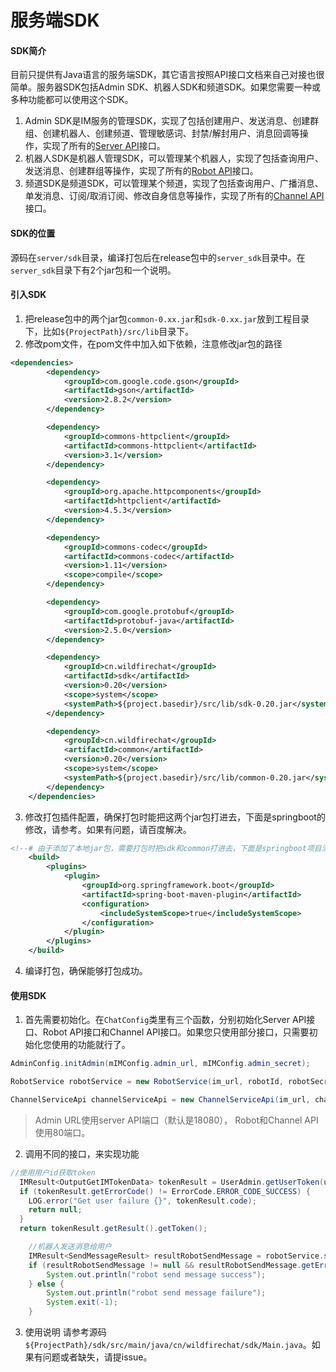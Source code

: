 # 服务端SDK

#### SDK简介
目前只提供有Java语言的服务端SDK，其它语言按照API接口文档来自己对接也很简单。服务器SDK包括Admin SDK、机器人SDK和频道SDK。如果您需要一种或多种功能都可以使用这个SDK。
1. Admin SDK是IM服务的管理SDK，实现了包括创建用户、发送消息、创建群组、创建机器人、创建频道、管理敏感词、封禁/解封用户、消息回调等操作，实现了所有的[Server API](./admin_api/)接口。
2. 机器人SDK是机器人管理SDK，可以管理某个机器人，实现了包括查询用户、发送消息、创建群组等操作，实现了所有的[Robot API](./robot_api/)接口。
3. 频道SDK是频道SDK，可以管理某个频道，实现了包括查询用户、广播消息、单发消息、订阅/取消订阅、修改自身信息等操作，实现了所有的[Channel API](./channel_api/)接口。

#### SDK的位置
源码在```server/sdk```目录，编译打包后在release包中的```server_sdk```目录中。在```server_sdk```目录下有2个jar包和一个说明。


#### 引入SDK
1. 把release包中的两个jar包```common-0.xx.jar```和```sdk-0.xx.jar```放到工程目录下，比如```${ProjectPath}/src/lib```目录下。
2. 修改pom文件，在pom文件中加入如下依赖，注意修改jar包的路径
```xml
<dependencies>
		<dependency>
			<groupId>com.google.code.gson</groupId>
			<artifactId>gson</artifactId>
			<version>2.8.2</version>
		</dependency>

		<dependency>
			<groupId>commons-httpclient</groupId>
			<artifactId>commons-httpclient</artifactId>
			<version>3.1</version>
		</dependency>

		<dependency>
			<groupId>org.apache.httpcomponents</groupId>
			<artifactId>httpclient</artifactId>
			<version>4.5.3</version>
		</dependency>

		<dependency>
			<groupId>commons-codec</groupId>
			<artifactId>commons-codec</artifactId>
			<version>1.11</version>
			<scope>compile</scope>
		</dependency>

		<dependency>
			<groupId>com.google.protobuf</groupId>
			<artifactId>protobuf-java</artifactId>
			<version>2.5.0</version>
		</dependency>

		<dependency>
			<groupId>cn.wildfirechat</groupId>
			<artifactId>sdk</artifactId>
			<version>0.20</version>
			<scope>system</scope>
			<systemPath>${project.basedir}/src/lib/sdk-0.20.jar</systemPath>
		</dependency>

		<dependency>
			<groupId>cn.wildfirechat</groupId>
			<artifactId>common</artifactId>
			<version>0.20</version>
			<scope>system</scope>
			<systemPath>${project.basedir}/src/lib/common-0.20.jar</systemPath>
		</dependency>
	</dependencies>
```

3. 修改打包插件配置，确保打包时能把这两个jar包打进去，下面是springboot的修改，请参考。如果有问题，请百度解决。
```xml
<!--# 由于添加了本地jar包，需要打包时把sdk和common打进去，下面是springboot项目添加includeSystemScope部分，其它类型项目请百度。 -->
	<build>
    	<plugins>
    		<plugin>
    			<groupId>org.springframework.boot</groupId>
    			<artifactId>spring-boot-maven-plugin</artifactId>
    			<configuration>
    				<includeSystemScope>true</includeSystemScope>
    			</configuration>
    		</plugin>
    	</plugins>
    </build>
```

4. 编译打包，确保能够打包成功。

#### 使用SDK
1. 首先需要初始化。在```ChatConfig```类里有三个函数，分别初始化Server API接口、Robot API接口和Channel API接口。如果您只使用部分接口，只需要初始化您使用的功能就行了。
```java
AdminConfig.initAdmin(mIMConfig.admin_url, mIMConfig.admin_secret);

RobotService robotService = new RobotService(im_url, robotId, robotSecret);

ChannelServiceApi channelServiceApi = new ChannelServiceApi(im_url, channelId, channelSecret);
```
> Admin URL使用server API端口（默认是18080）， Robot和Channel API使用80端口。

2. 调用不同的接口，来实现功能
```java
//使用用户id获取token
  IMResult<OutputGetIMTokenData> tokenResult = UserAdmin.getUserToken(user.getUserId(), clientId);
  if (tokenResult.getErrorCode() != ErrorCode.ERROR_CODE_SUCCESS) {
    LOG.error("Get user failure {}", tokenResult.code);
    return null;
  }
  return tokenResult.getResult().getToken();

	//机器人发送消息给用户
	IMResult<SendMessageResult> resultRobotSendMessage = robotService.sendMessage("robot1", conversation, payload);
	if (resultRobotSendMessage != null && resultRobotSendMessage.getErrorCode() == ErrorCode.ERROR_CODE_SUCCESS) {
	    System.out.println("robot send message success");
	} else {
	    System.out.println("robot send message failure");
	    System.exit(-1);
	}
```

3. 使用说明
请参考源码```${ProjectPath}/sdk/src/main/java/cn/wildfirechat/sdk/Main.java```。如果有问题或者缺失，请提issue。

